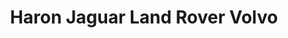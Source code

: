 ---
title: "Haron Jaguar Land Rover Volvo"
url: /fresno/haron-jaguar-land-rover-volvo/
shop: car
---